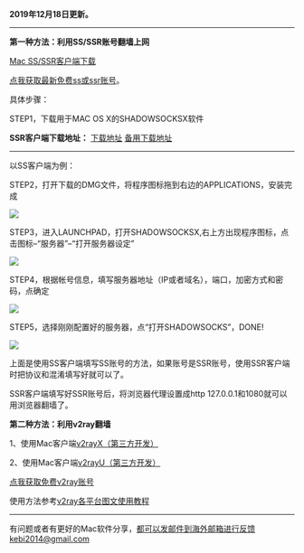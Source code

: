 **2019年12月18日更新。**

***

**第一种方法：利用SS/SSR账号翻墙上网**

[Mac SS/SSR客户端下载](http://www.mediafire.com/folder/mbqxqvrcc6zqi/Mac)

[点我获取最新免费ss或ssr账号](https://github.com/Alvin9999/new-pac/wiki/ss%E5%85%8D%E8%B4%B9%E8%B4%A6%E5%8F%B7)。

具体步骤：

STEP1，下载用于MAC OS X的SHADOWSOCKSX软件 

**SSR客户端下载地址：** [下载地址](https://github.com/shadowsocksr-backup/ShadowsocksX-NG/releases) [备用下载地址](https://nofile.io/f/62K91pC7cBa/ShadowsocksX-NG-R8+.dmg)

***

以SS客户端为例：

STEP2，打开下载的DMG文件，将程序图标拖到右边的APPLICATIONS，安装完成

![](https://raw.githubusercontent.com/Alvin9999/pac2/master/MAC1.png)

STEP3，进入LAUNCHPAD，打开SHADOWSOCKSX,右上方出现程序图标，点击图标–“服务器”–“打开服务器设定”

![](https://raw.githubusercontent.com/Alvin9999/pac2/master/MAC2.png)

STEP4，根据帐号信息，填写服务器地址（IP或者域名），端口，加密方式和密码，点确定

![](https://raw.githubusercontent.com/Alvin9999/pac2/master/MAC3.png)

STEP5，选择刚刚配置好的服务器，点“打开SHADOWSOCKS”，DONE!

![](https://raw.githubusercontent.com/Alvin9999/pac2/master/MAC4.png)

上面是使用SS客户端填写SS账号的方法，如果账号是SSR账号，使用SSR客户端时把协议和混淆填写好就可以了。

SSR客户端填写好SSR账号后，将浏览器代理设置成http 127.0.0.1和1080就可以用浏览器翻墙了。

**第二种方法：利用v2ray翻墙**

1、使用Mac客户端[v2rayX（第三方开发）](https://github.com/insisttech/v2rayX-copy/releases) 

2、使用Mac客户端[v2rayU（第三方开发）](https://github.com/yanue/V2rayU/releases)  

[点我获取免费v2ray账号](https://github.com/Alvin9999/new-pac/wiki/v2ray%E5%85%8D%E8%B4%B9%E8%B4%A6%E5%8F%B7)

使用方法参考[v2ray各平台图文使用教程](https://github.com/Alvin9999/new-pac/wiki/v2ray%E5%90%84%E5%B9%B3%E5%8F%B0%E5%9B%BE%E6%96%87%E4%BD%BF%E7%94%A8%E6%95%99%E7%A8%8B)

***

有问题或者有更好的Mac软件分享，都可以发邮件到海外邮箱进行反馈kebi2014@gmail.com